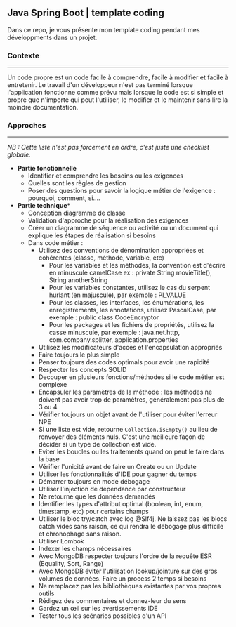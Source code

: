 ## Java Spring Boot | template coding
Dans ce repo, je vous présente mon template coding pendant mes développments dans un projet.

### Contexte
---
Un code propre est un code facile à comprendre, facile à modifier et facile à entretenir. Le travail d'un développeur n'est pas terminé lorsque l'application fonctionne comme prévu mais lorsque le code est si simple et propre que n'importe qui peut l'utiliser, le modifier et le maintenir sans lire la moindre documentation.

### Approches
---
*NB : Cette liste n'est pas forcement en ordre, c'est juste une checklist globale.*
- **Partie fonctionnelle**
	- Identifier et comprendre les besoins ou les exigences
	- Quelles sont les règles de gestion
	- Poser des questions pour savoir la logique métier de l'exigence : pourquoi, comment, si....
- **Partie technique***
	- Conception diagramme de classe
	- Validation d'approche pour la réalisation des exigences
	- Créer un diagramme de séquence ou activité ou un document qui explique les étapes de réalisation si besoins
	- Dans code métier :
		- Utilisez des conventions de dénomination appropriées et cohérentes (classe, méthode, variable, etc)
			- Pour les variables et les méthodes, la convention est d'écrire en minuscule camelCase ex : private String movieTitle(), String anotherString
			- Pour les variables constantes, utilisez le cas du serpent hurlant (en majuscule), par exemple : PI_VALUE
			- Pour les classes, les interfaces, les énumérations, les enregistrements, les annotations, utilisez PascalCase, par exemple : public class CodeEncryptor
			- Pour les packages et les fichiers de propriétés, utilisez la casse minuscule, par exemple : java.net.http, com.company.splitter, application.properties
		- Utilisez les modificateurs d'accès et l'encapsulation appropriés
		- Faire toujours le plus simple
		- Penser toujours des codes optimals pour avoir une rapidité
		- Respecter les concepts SOLID
		- Decouper en plusieurs fonctions/méthodes si le code métier est complexe
		- Encapsuler les paramètres de la méthode : les méthodes ne doivent pas avoir trop de paramètres, généralement pas plus de 3 ou 4
		- Vérifier toujours un objet avant de l'utiliser pour éviter l'erreur NPE
		- Si une liste est vide, retourne `Collection.isEmpty()` au lieu de renvoyer des éléments nuls. C'est une meilleure façon de décider si un type de collection est vide.
		- Eviter les boucles ou les traitements quand on peut le faire dans la base
		- Vérifier l'unicité avant de faire un Create ou un Update
		- Utiliser les fonctionnalités d'IDE pour gagner du temps
		- Démarrer toujours en mode débogage
		- Utiliser l'injection de dependance par constructeur
		- Ne retourne que les données demandés
		- Identifier les types d'attribut optimal (boolean, int, enum, timestamp, etc) pour certains champs
		- Utiliser le bloc try/catch avec log @Slf4j. Ne laissez pas les blocs catch vides sans raison, ce qui rendra le débogage plus difficile et chronophage sans raison.
		- Utiliser Lombok
		- Indexer les champs nécessaires
		- Avec MongoDB respecter toujours l'ordre de la requête ESR (Equality, Sort, Range)
		- Avec MongoDB éviter l'utilisation lookup/jointure sur des gros volumes de données. Faire un process 2 temps si besoins
		- Ne remplacez pas les bibliothèques existantes par vos propres outils
		- Rédigez des commentaires et donnez-leur du sens
		- Gardez un œil sur les avertissements IDE
		- Tester tous les scénarios possibles d'un API
